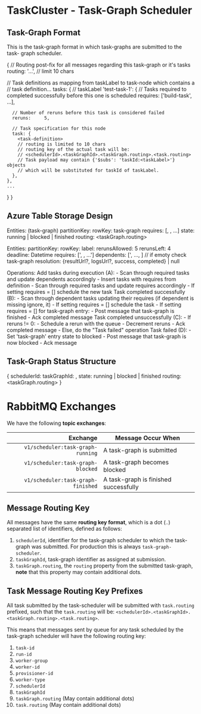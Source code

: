 TaskCluster - Task-Graph Scheduler
==================================


Task-Graph Format
-----------------
This is the task-graph format in which task-graphs are submitted to the task-
graph scheduler.

{
  // Routing post-fix for all messages regarding this task-graph or it's tasks
  routing:        '...',  // limit 10 chars

  // Task definitions as mapping from taskLabel to task-node which contains a
  // task definition...
  tasks: {
    // taskLabel
    'test-task-1': {
      // Tasks required to completed successfully before this one is scheduled
      requires:   ['build-task', ...],

      // Number of reruns before this task is considered failed
      reruns:     5,

      // Task specification for this node
      task: {
        <task-definition>
        // routing is limited to 10 chars
        // routing key of the actual task will be:
        // <schedulerId>.<taskGraphId>.<taskGraph.routing>.<task.routing>
        // Task payload may contain {'$subs': 'taskId:<taskLabel>'} objects
        // which will be substituted for taskId of taskLabel.
      },
    },
    ...
  }
}

Azure Table Storage Design
--------------------------

Entities: (task-graph)
  partitionKey:           <task-graph-id>
  rowKey:                 task-graph
  requires:               [<taskId>, <taskId>, ...]
  state:                  running | blocked | finished
  routing:                <taskGraph.routing>

Entities:
  partitionKey:           <taskGraphId>
  rowKey:                 <taskId>
  label:                  <taskLabel>
  rerunsAllowed:          5
  rerunsLeft:             4
  deadline:               Datetime
  requires:               ['<taskId>, <taskId>, ...']
  dependents:             ['<taskId>, ..., ] // if emoty check task-graph
  resolution:             {resultUrl?, logsUrl?, success, completed} | null

Operations:
  Add tasks during execution (A):
    - Scan through required tasks and update dependents accordingly
    - Insert tasks with requires from definition
    - Scan through required tasks and update requires accordingly
      - If setting requires = [] schedule the new task
  Task completed successfully (B):
    - Scan through dependent tasks updating their requires
        (if dependent is missing ignore, it)
      - If setting requires = [] schedule the task
      - If setting requires = [] for task-graph entry:
        - Post message that task-graph is finished
    - Ack completed message
  Task completed unsuccessfully (C):
    - If reruns != 0:
      - Schedule a rerun with the queue
      - Decrement reruns
      - Ack completed message
    - Else, do the "Task failed" operation
  Task failed (D):
    - Set 'task-graph' entry state to blocked
    - Post message that task-graph is now blocked
    - Ack message


Task-Graph Status Structure
---------------------------

{
  schedulerId:        <schedulerId>
  taskGraphId:        <compressed uuid>,
  state:              running | blocked | finished
  routing:            <taskGraph.routing>
}


RabbitMQ Exchanges
==================
We have the following **topic exchanges**:

  Exchange                            | Message Occur When
  -----------------------------------:|-----------------------------------------
  `v1/scheduler:task-graph-running`   | A task-graph is submitted
  `v1/scheduler:task-graph-blocked`   | A task-graph becomes blocked
  `v1/scheduler:task-graph-finished`  | A task-graph is finished successfully

Message Routing Key
-------------------
All messages have the same **routing key format**, which is a dot (`.`)
separated list of identifiers, defined as follows:

  1. `schedulerId`, identifier for the task-graph scheduler to which the
      task-graph was submitted. For production this is always
      `task-graph-scheduler`.
  2. `taskGraphId`, task-graph identifier as assigned at submission.
  3. `taskGraph.routing`, the `routing` property from the submitted task-graph,
      **note** that this property may contain additional dots.

Task Message Routing Key Prefixes
---------------------------------
All task submitted by the task-scheduler will be submitted with `task.routing`
prefixed, such that the `task.routing` will be:
`<schedulerId>.<taskGraphId>.<taskGraph.routing>.<task.routing>`.

This means that messages sent by queue for any task scheduled by the task-graph
scheduler will have the following routing key:

  1. `task-id`
  2. `run-id`
  3. `worker-group`
  4. `worker-id`
  5. `provisioner-id`
  6. `worker-type`
  7. `schedulerId`
  8. `taskGraphId`
  9. `taskGraph.routing` (May contain additional dots)
  7. `task.routing` (May contain additional dots)
